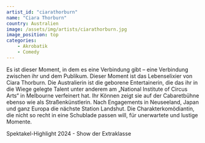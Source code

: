 ```yaml
---
artist_id: "ciarathorburn"
name: "Ciara Thorburn"
country: Australien
image: /assets/img/artists/ciarathorburn.jpg
image_position: top
categories:
    - Akrobatik
    - Comedy
---
```

Es ist dieser Moment, in dem es eine Verbindung gibt – eine Verbindung zwischen ihr und dem Publikum. Dieser Moment ist das Lebenselixier von Ciara Thorburn. Die Australierin ist die geborene Entertainerin, die das ihr in die Wiege gelegte Talent unter anderem am „National Institute of Circus Arts“ in Melbourne verfeinert hat. Ihr Können zeigt sie auf der Cabaretbühne ebenso wie als Straßenkünstlerin. Nach Engagements in Neuseeland, Japan und ganz Europa die nächste Station Landshut. Die Charakterkomödiantin, die nicht so recht in eine Schublade passen will, für unerwartete und lustige Momente.

Spektakel-Highlight 2024 - Show der Extraklasse